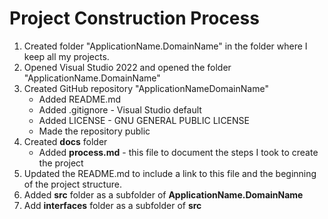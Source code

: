 # Project Construction Process

1. Created folder "ApplicationName.DomainName" in the folder where I keep all my projects.
1. Opened Visual Studio 2022 and opened the folder "ApplicationName.DomainName"
1. Created GitHub repository "ApplicationNameDomainName"
    * Added README.md
    * Added .gitignore - Visual Studio default
    * Added LICENSE - GNU GENERAL PUBLIC LICENSE
    * Made the repository public
1. Created **docs** folder
    * Added **process.md** - this file to document the steps I took to create the project
1. Updated the README.md to include a link to this file and the beginning of the project structure.
1. Added **src** folder as a subfolder of **ApplicationName.DomainName**
1. Add **interfaces** folder as a subfolder of **src**